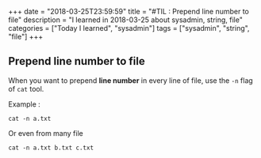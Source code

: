 +++
date = "2018-03-25T23:59:59"
title = "#TIL : Prepend line number to file"
description = "I learned in 2018-03-25 about sysadmin, string, file"
categories = ["Today I learned", "sysadmin"]
tags = ["sysadmin", "string", "file"]
+++



## Prepend line number to file

When you want to prepend **line number** in every line of file, use the `-n` flag of `cat` tool.

Example :

`cat -n a.txt`

Or even from many file

`cat -n a.txt b.txt c.txt`
